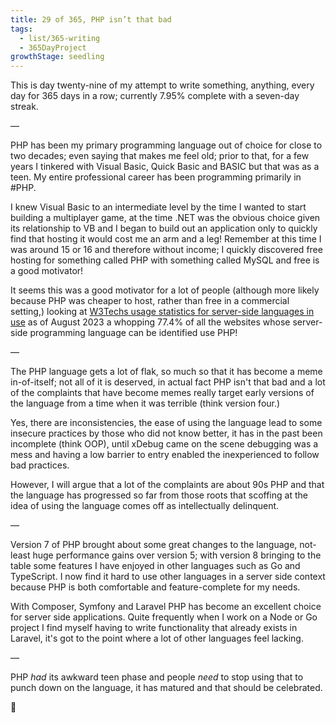 ```yaml
---
title: 29 of 365, PHP isn’t that bad
tags: 
  - list/365-writing
  - 365DayProject
growthStage: seedling
---
```


This is day twenty-nine of my attempt to write something, anything, every day for 365 days in a row; currently 7.95% complete with a seven-day streak.

—

PHP has been my primary programming language out of choice for close to two decades; even saying that makes me feel old; prior to that, for a few years I tinkered with Visual Basic, Quick Basic and BASIC but that was as a teen. My entire professional career has been programming primarily in #PHP.

I knew Visual Basic to an intermediate level by the time I wanted to start building a multiplayer game, at the time .NET was the obvious choice given its relationship to VB and I began to build out an application only to quickly find that hosting it would cost me an arm and a leg! Remember at this time I was around 15 or 16 and therefore without income; I quickly discovered free hosting for something called PHP with something called MySQL and free is a good motivator!

It seems this was a good motivator for a lot of people (although more likely because PHP was cheaper to host, rather than free in a commercial setting,) looking at [W3Techs usage statistics for server-side languages in use](https://w3techs.com/technologies/overview/programming_language) as of August 2023 a whopping 77.4% of all the websites whose server-side programming language can be identified use PHP!

—

The PHP language gets a lot of flak, so much so that it has become a meme in-of-itself; not all of it is deserved, in actual fact PHP isn't that bad and a lot of the complaints that have become memes really target early versions of the language from a time when it was terrible (think version four.)

Yes, there are inconsistencies, the ease of using the language lead to some insecure practices by those who did not know better, it has in the past been incomplete (think OOP), until xDebug came on the scene debugging was a mess and having a low barrier to entry enabled the inexperienced to follow bad practices.

However, I will argue that a lot of the complaints are about 90s PHP and that the language has progressed so far from those roots that scoffing at the idea of using the language comes off as intellectually delinquent.

—

Version 7 of PHP brought about some great changes to the language, not-least huge performance gains over version 5; with version 8 bringing to the table some features I have enjoyed in other languages such as Go and TypeScript. I now find it hard to use other languages in a server side context because PHP is both comfortable and feature-complete for my needs.

With Composer, Symfony and Laravel PHP has become an excellent choice for server side applications. Quite frequently when I work on a Node or Go project I find myself having to write functionality that already exists in Laravel, it's got to the point where a lot of other languages feel lacking.

—

PHP *had* its awkward teen phase and people *need* to stop using that to punch down on the language, it has matured and that should be celebrated.

🌻